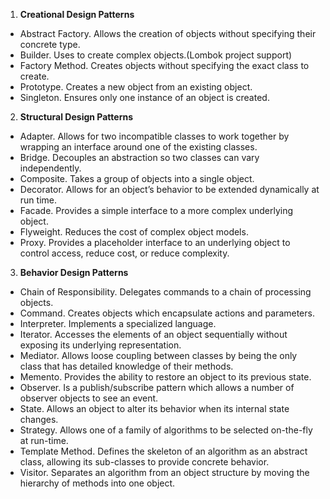 1. **Creational Design Patterns**
* Abstract Factory. Allows the creation of objects without specifying their concrete type.
* Builder. Uses to create complex objects.(Lombok project support)
* Factory Method. Creates objects without specifying the exact class to create.
* Prototype. Creates a new object from an existing object.
* Singleton. Ensures only one instance of an object is created.
2. **Structural Design Patterns**
* Adapter. Allows for two incompatible classes to work together by wrapping an interface around one of the existing classes.
* Bridge. Decouples an abstraction so two classes can vary independently.
* Composite. Takes a group of objects into a single object.
* Decorator. Allows for an object’s behavior to be extended dynamically at run time.
* Facade. Provides a simple interface to a more complex underlying object.
* Flyweight. Reduces the cost of complex object models.
* Proxy. Provides a placeholder interface to an underlying object to control access, reduce cost, or reduce complexity.
3. **Behavior Design Patterns**
* Chain of Responsibility. Delegates commands to a chain of processing objects.
* Command. Creates objects which encapsulate actions and parameters.
* Interpreter. Implements a specialized language.
* Iterator. Accesses the elements of an object sequentially without exposing its underlying representation.
* Mediator. Allows loose coupling between classes by being the only class that has detailed knowledge of their methods.
* Memento. Provides the ability to restore an object to its previous state.
* Observer. Is a publish/subscribe pattern which allows a number of observer objects to see an event.
* State. Allows an object to alter its behavior when its internal state changes.
* Strategy. Allows one of a family of algorithms to be selected on-the-fly at run-time.
* Template Method. Defines the skeleton of an algorithm as an abstract class, allowing its sub-classes to provide concrete behavior.
* Visitor. Separates an algorithm from an object structure by moving the hierarchy of methods into one object.